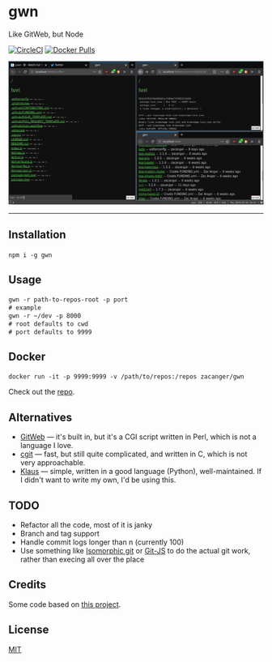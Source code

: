 # gwn

Like GitWeb, but Node

[![CircleCI](https://circleci.com/gh/zacanger/gwn.svg?style=svg)](https://circleci.com/gh/zacanger/gwn) [![Docker
Pulls](https://img.shields.io/docker/pulls/zacanger/gwn.svg)](https://hub.docker.com/r/zacanger/gwn)

![screenshot](/screenshot.png?raw=true)

--------

## Installation

`npm i -g gwn`

## Usage

```shell
gwn -r path-to-repos-root -p port
# example
gwn -r ~/dev -p 8000
# root defaults to cwd
# port defaults to 9999
```

## Docker

`docker run -it -p 9999:9999 -v /path/to/repos:/repos zacanger/gwn`

Check out the [repo](https://hub.docker.com/r/zacanger/gwn).

## Alternatives

* [GitWeb](https://git-scm.com/book/en/v2/Git-on-the-Server-GitWeb) — it's built
  in, but it's a CGI script written in Perl, which is not a language I love.
* [cgit](https://git.zx2c4.com/cgit/) — fast, but still quite complicated, and
  written in C, which is not very approachable.
* [Klaus](https://github.com/jonashaag/klaus) — simple, written in a good
  language (Python), well-maintained. If I didn't want to write my own, I'd be
  using this.

## TODO

* Refactor all the code, most of it is janky
* Branch and tag support
* Handle commit logs longer than n (currently 100)
* Use something like [Isomorphic git](https://github.com/isomorphic-git/isomorphic-git) or [Git-JS](https://github.com/steveukx/git-js) to do the actual git work, rather than execing all over the place

## Credits

Some code based on [this project](https://github.com/timboudreau/gittattle).

## License

[MIT](./LICENSE.md)
